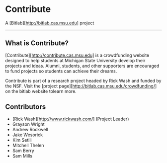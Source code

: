 # Contribute
A [Bitlab][http://bitlab.cas.msu.edu] project
- - -

## What is Contribute?

[Contribute][http://contribute.cas.msu.edu] is a crowdfunding website designed to help students at
Michigan State University develop their projects and ideas. Alumni,
students, and other supporters are encouraged to fund projects so
students can achieve their dreams.

Contribute is part of a research project headed by Rick Wash and
funded by the NSF. Visit the [project page][http://bitlab.cas.msu.edu/crowdfunding/]
on the bitlab website tolearn more.

## Contributors

- [Rick Wash][http://www.rickwash.com/] (Project Leader)
- Grayson Wright
- Andrew Rockwell
- Jake Wesorick
- Kim Setili
- Mitchell Thelen
- Sam Berry
- Sam Mills
